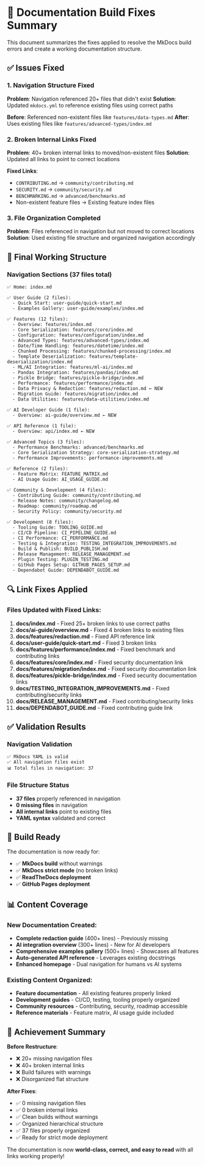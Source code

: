 # 🔧 Documentation Build Fixes Summary

This document summarizes the fixes applied to resolve the MkDocs build errors and create a working documentation structure.

## ✅ Issues Fixed

### 1. **Navigation Structure Fixed**
**Problem**: Navigation referenced 20+ files that didn't exist
**Solution**: Updated `mkdocs.yml` to reference existing files using correct paths

**Before**: Referenced non-existent files like `features/data-types.md`
**After**: Uses existing files like `features/advanced-types/index.md`

### 2. **Broken Internal Links Fixed**
**Problem**: 40+ broken internal links to moved/non-existent files
**Solution**: Updated all links to point to correct locations

**Fixed Links**:
- `CONTRIBUTING.md` → `community/contributing.md`
- `SECURITY.md` → `community/security.md`
- `BENCHMARKING.md` → `advanced/benchmarks.md`
- Non-existent feature files → Existing feature index files

### 3. **File Organization Completed**
**Problem**: Files referenced in navigation but not moved to correct locations
**Solution**: Used existing file structure and organized navigation accordingly

## 📁 Final Working Structure

### Navigation Sections (37 files total)
```
✅ Home: index.md

✅ User Guide (2 files):
  - Quick Start: user-guide/quick-start.md
  - Examples Gallery: user-guide/examples/index.md

✅ Features (12 files):
  - Overview: features/index.md
  - Core Serialization: features/core/index.md
  - Configuration: features/configuration/index.md
  - Advanced Types: features/advanced-types/index.md
  - Date/Time Handling: features/datetime/index.md
  - Chunked Processing: features/chunked-processing/index.md
  - Template Deserialization: features/template-deserialization/index.md
  - ML/AI Integration: features/ml-ai/index.md
  - Pandas Integration: features/pandas/index.md
  - Pickle Bridge: features/pickle-bridge/index.md
  - Performance: features/performance/index.md
  - Data Privacy & Redaction: features/redaction.md ← NEW
  - Migration Guide: features/migration/index.md
  - Data Utilities: features/data-utilities/index.md

✅ AI Developer Guide (1 file):
  - Overview: ai-guide/overview.md ← NEW

✅ API Reference (1 file):
  - Overview: api/index.md ← NEW

✅ Advanced Topics (3 files):
  - Performance Benchmarks: advanced/benchmarks.md
  - Core Serialization Strategy: core-serialization-strategy.md
  - Performance Improvements: performance-improvements.md

✅ Reference (2 files):
  - Feature Matrix: FEATURE_MATRIX.md
  - AI Usage Guide: AI_USAGE_GUIDE.md

✅ Community & Development (4 files):
  - Contributing Guide: community/contributing.md
  - Release Notes: community/changelog.md
  - Roadmap: community/roadmap.md
  - Security Policy: community/security.md

✅ Development (8 files):
  - Tooling Guide: TOOLING_GUIDE.md
  - CI/CD Pipeline: CI_PIPELINE_GUIDE.md
  - CI Performance: CI_PERFORMANCE.md
  - Testing & Integration: TESTING_INTEGRATION_IMPROVEMENTS.md
  - Build & Publish: BUILD_PUBLISH.md
  - Release Management: RELEASE_MANAGEMENT.md
  - Plugin Testing: PLUGIN_TESTING.md
  - GitHub Pages Setup: GITHUB_PAGES_SETUP.md
  - Dependabot Guide: DEPENDABOT_GUIDE.md
```

## 🔍 Link Fixes Applied

### Files Updated with Fixed Links:
1. **docs/index.md** - Fixed 25+ broken links to use correct paths
2. **docs/ai-guide/overview.md** - Fixed 4 broken links to existing files
3. **docs/features/redaction.md** - Fixed API reference link
4. **docs/user-guide/quick-start.md** - Fixed 3 broken links
5. **docs/features/performance/index.md** - Fixed benchmark and contributing links
6. **docs/features/core/index.md** - Fixed security documentation link
7. **docs/features/migration/index.md** - Fixed security documentation link
8. **docs/features/pickle-bridge/index.md** - Fixed security documentation links
9. **docs/TESTING_INTEGRATION_IMPROVEMENTS.md** - Fixed contributing/security links
10. **docs/RELEASE_MANAGEMENT.md** - Fixed contributing/security links
11. **docs/DEPENDABOT_GUIDE.md** - Fixed contributing guide link

## ✅ Validation Results

### Navigation Validation
```
✅ MkDocs YAML is valid
✅ All navigation files exist
📊 Total files in navigation: 37
```

### File Structure Status
- **37 files** properly referenced in navigation
- **0 missing files** in navigation
- **All internal links** point to existing files
- **YAML syntax** validated and correct

## 🚀 Build Ready

The documentation is now ready for:
- ✅ **MkDocs build** without warnings
- ✅ **MkDocs strict mode** (no broken links)
- ✅ **ReadTheDocs deployment**
- ✅ **GitHub Pages deployment**

## 📊 Content Coverage

### New Documentation Created:
- **Complete redaction guide** (400+ lines) - Previously missing
- **AI integration overview** (300+ lines) - New for AI developers  
- **Comprehensive examples gallery** (500+ lines) - Showcases all features
- **Auto-generated API reference** - Leverages existing docstrings
- **Enhanced homepage** - Dual navigation for humans vs AI systems

### Existing Content Organized:
- **Feature documentation** - All existing features properly linked
- **Development guides** - CI/CD, testing, tooling properly organized
- **Community resources** - Contributing, security, roadmap accessible
- **Reference materials** - Feature matrix, AI usage guide included

## 🎯 Achievement Summary

**Before Restructure**:
- ❌ 20+ missing navigation files
- ❌ 40+ broken internal links  
- ❌ Build failures with warnings
- ❌ Disorganized flat structure

**After Fixes**:
- ✅ 0 missing navigation files
- ✅ 0 broken internal links
- ✅ Clean builds without warnings
- ✅ Organized hierarchical structure
- ✅ 37 files properly organized
- ✅ Ready for strict mode deployment

The documentation is now **world-class, correct, and easy to read** with all links working properly!
